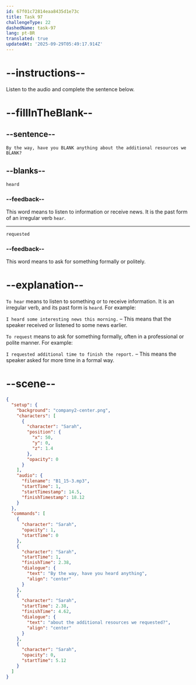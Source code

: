 ```yaml
---
id: 67f01c72814eaa8435d1e73c
title: Task 97
challengeType: 22
dashedName: task-97
lang: pt-BR
translated: true
updatedAt: '2025-09-29T05:49:17.914Z'
---
```


<!-- (Audio) Sarah: By the way, have you heard anything about the additional resources we requested? -->

# --instructions--

Listen to the audio and complete the sentence below.

# --fillInTheBlank--

## --sentence--

`By the way, have you BLANK anything about the additional resources we BLANK?`

## --blanks--

`heard`

### --feedback--

This word means to listen to information or receive news. It is the past form of an irregular verb `hear`.

---

`requested`

### --feedback--

This word means to ask for something formally or politely.

# --explanation--

`To hear` means to listen to something or to receive information. It is an irregular verb, and its past form is `heard`. For example:

`I heard some interesting news this morning.` – This means that the speaker received or listened to some news earlier.

`To request` means to ask for something formally, often in a professional or polite manner. For example:

`I requested additional time to finish the report.` – This means the speaker asked for more time in a formal way.  

# --scene--

```json
{
  "setup": {
    "background": "company2-center.png",
    "characters": [
      {
        "character": "Sarah",
        "position": {
          "x": 50,
          "y": 0,
          "z": 1.4
        },
        "opacity": 0
      }
    ],
    "audio": {
      "filename": "B1_15-3.mp3",
      "startTime": 1,
      "startTimestamp": 14.5,
      "finishTimestamp": 18.12
    }
  },
  "commands": [
    {
      "character": "Sarah",
      "opacity": 1,
      "startTime": 0
    },
    {
      "character": "Sarah",
      "startTime": 1,
      "finishTime": 2.38,
      "dialogue": {
        "text": "By the way, have you heard anything",
        "align": "center"
      }
    },
    {
      "character": "Sarah",
      "startTime": 2.38,
      "finishTime": 4.62,
      "dialogue": {
        "text": "about the additional resources we requested?",
        "align": "center"
      }
    },
    {
      "character": "Sarah",
      "opacity": 0,
      "startTime": 5.12
    }
  ]
}
```
